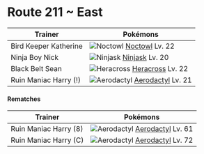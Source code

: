 # Route 211 ~ East

Trainer                    | Pokémons
---                        | ---
Bird Keeper Katherine      | ![][164]  [Noctowl] Lv. 22
Ninja Boy Nick             | ![][291]  [Ninjask] Lv. 20
Black Belt Sean            | ![][214]  [Heracross] Lv. 22
Ruin Maniac Harry (!)      | ![][142]  [Aerodactyl] Lv. 21

#### Rematches

Trainer                    | Pokémons
---                        | ---
Ruin Maniac Harry (8)      | ![][142]  [Aerodactyl] Lv. 61
Ruin Maniac Harry (C)      | ![][142]  [Aerodactyl] Lv. 72


[142]: https://raw.githubusercontent.com/PokeAPI/sprites/master/sprites/pokemon/142.png "Aerodactyl"
[164]: https://raw.githubusercontent.com/PokeAPI/sprites/master/sprites/pokemon/164.png "Noctowl"
[214]: https://raw.githubusercontent.com/PokeAPI/sprites/master/sprites/pokemon/214.png "Heracross"
[291]: https://raw.githubusercontent.com/PokeAPI/sprites/master/sprites/pokemon/291.png "Ninjask"
[Aerodactyl]: /pokemon_changes/142.md
[Noctowl]: /pokemon_changes/164.md
[Heracross]: /pokemon_changes/214.md
[Ninjask]: /pokemon_changes/291.md
